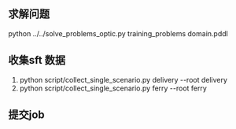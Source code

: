 ## 求解问题

python ../../solve_problems_optic.py training_problems domain.pddl



## 收集sft 数据

1. python script/collect_single_scenario.py  delivery --root delivery
2. python script/collect_single_scenario.py  ferry --root ferry      


## 提交job
